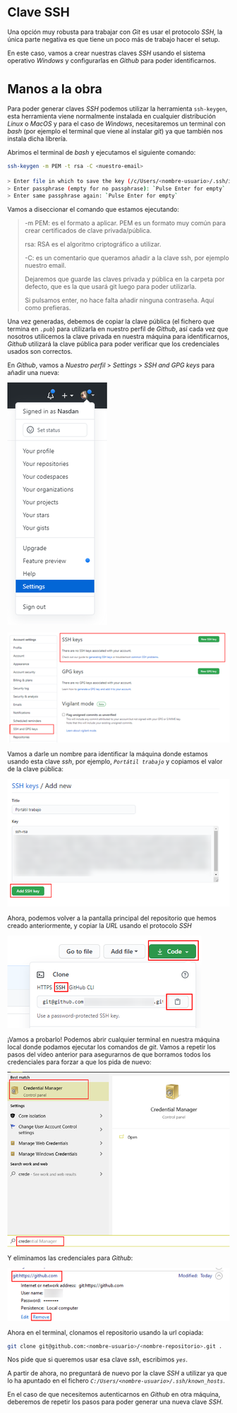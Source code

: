 # Clave SSH

Una opción muy robusta para trabajar con *Git* es usar el protocolo _SSH_, la
única parte negativa es que tiene un poco más de trabajo hacer el setup.

En este caso, vamos a crear nuestras claves _SSH_ usando el sistema
operativo _Windows_ y configurarlas en _Github_ para poder identificarnos.

# Manos a la obra

Para poder generar claves _SSH_ podemos utilizar la herramienta `ssh-keygen`,
esta herramienta viene normalmente instalada en cualquier distribución
_Linux_ o _MacOS_ y para el caso de _Windows_, necesitaremos un terminal con
_bash_ (por ejemplo el terminal que viene al instalar _git_) ya que también
nos instala dicha librería.

Abrimos el terminal de _bash_ y ejecutamos el siguiente comando:

```bash
ssh-keygen -m PEM -t rsa -C <nuestro-email>

> Enter file in which to save the key (/c/Users/<nombre-usuario>/.ssh/id_rsa): `./id_rsa`
> Enter passphrase (empty for no passphrase): `Pulse Enter for empty`
> Enter same passphrase again: `Pulse Enter for empty`
```

Vamos a diseccionar el comando que estamos ejecutando:

> -m PEM: es el formato a aplicar. PEM es un formato muy común para crear
> certificados de clave privada/pública.
>
> rsa: RSA es el algoritmo criptográfico a utilizar.
>
> -C: es un comentario que queramos añadir a la clave ssh, por ejemplo
> nuestro email.
>
> Dejaremos que guarde las claves privada y pública en la carpeta por
> defecto, que es la que usará git luego para poder utilizarla.
>
> Si pulsamos enter, no hace falta añadir ninguna contraseña. Aquí como
> prefieras.

Una vez generadas, debemos de copiar la clave pública (el fichero que termina
en *`.pub`*) para utilizarla en nuestro perfil de _Github_, así cada vez que
nosotros utilicemos la clave privada en nuestra máquina para identificarnos,
_Github_ utilizará la clave pública para poder verificar que los credenciales
usados son correctos.

En _Github_, vamos a _Nuestro perfil_ > _Settings_ > _SSH and GPG keys_ para añadir una nueva:

![Botón settings en nuestro perfil](./content/03-perfil-settings.png)

![Botón nueva clave SSH](./content/12-boton-nueva-ssh.png)

Vamos a darle un nombre para identificar la máquina donde estamos usando esta
clave *ssh*, por ejemplo, *`Portátil trabajo`* y copiamos el valor de la clave
pública:

![Añadir nueva clave SSH](./content/13-add-ssh-key.png)

Ahora, podemos volver a la pantalla principal del repositorio que hemos
creado anteriormente, y copiar la *URL* usando el protocolo _SSH_

![Copiar url del repositorio con el protocolo SSH](./content/14-clonado-usando-ssh.png)

¡Vamos a probarlo! Podemos abrir cualquier terminal en nuestra máquina local
donde podamos ejecutar los comandos de *git*. Vamos a repetir los pasos del
vídeo anterior para asegurarnos de que borramos todos los credenciales para
forzar a que los pida de nuevo:

![Buscamos Administrador de credenciales](./content/10-buscar-administrador-credenciales.png)

Y eliminamos las credenciales para _Github_:

![Eliminar credenciales Github](./content/11-eliminar-credenciales-github.png)

Ahora en el terminal, clonamos el repositorio usando la url copiada:

```bash
git clone git@github.com:<nombre-usuario>/<nombre-repositorio>.git .

```

Nos pide que si queremos usar esa clave *ssh*, escribimos *`yes`*.

A partir de ahora, no preguntará de nuevo por la clave _SSH_ a utilizar ya
que lo ha apuntado en el fichero *`C:/Users/<nombre-usuario>/.ssh/known_hosts`*.

En el caso de que necesitemos autenticarnos en _Github_ en otra máquina,
deberemos de repetir los pasos para poder generar una nueva clave _SSH_.
